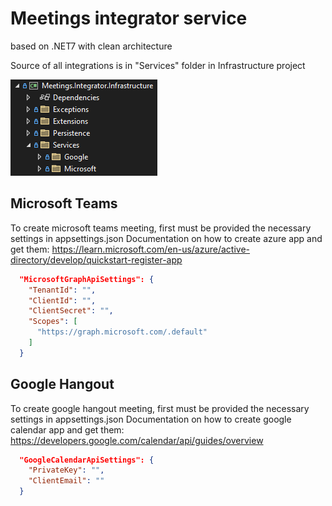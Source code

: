 
# Meetings integrator service
based on .NET7 with clean architecture
> 

Source of all integrations is in "Services" folder in Infrastructure project
> 
![](https://github.com/AnastasKosstow/Meetings.Integrator/blob/main/integrations.png)

Microsoft Teams
--------------
To create microsoft teams meeting, first must be provided the necessary settings in appsettings.json
Documentation on how to create azure app and get them: https://learn.microsoft.com/en-us/azure/active-directory/develop/quickstart-register-app
> 
```json
  "MicrosoftGraphApiSettings": {
    "TenantId": "",
    "ClientId": "",
    "ClientSecret": "",
    "Scopes": [
      "https://graph.microsoft.com/.default"
    ]
  }
```

Google Hangout
--------------
To create google hangout meeting, first must be provided the necessary settings in appsettings.json
Documentation on how to create google calendar app and get them: https://developers.google.com/calendar/api/guides/overview
> 
```json
  "GoogleCalendarApiSettings": {
    "PrivateKey": "",
    "ClientEmail": ""
  }
```

